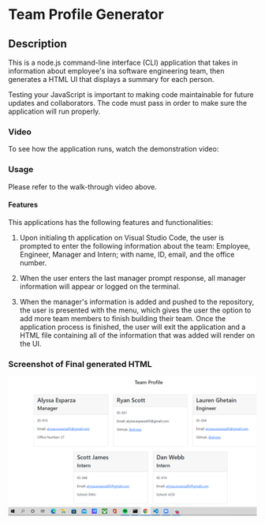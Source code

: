 # Team Profile Generator

## Description 
This is a node.js command-line interface (CLI) application that takes in information about employee's ina  software engineering team, then generates a HTML UI that displays a summary for each person. 

Testing your JavaScript is important to making code maintainable for future updates and collaborators. The code must pass in order to make sure the application will run properly.

### Video
To see how the application runs, watch the demonstration video:

### Usage
Please refer to the walk-through video above. 

#### Features 
This applications has the following features and functionalities:

  1. Upon initialing th application on Visual Studio Code, the user is prompted to enter the following information about the team: Employee, Engineer, Manager and Intern; with name, ID, email, and the office number. 
  
  2. When the user enters the last manager prompt response, all manager information will appear or logged on the terminal. 

  3. When the manager's information is added and pushed to the repository, the user is presented with the menu, which gives the user the option to add more team members to finish building their team. Once the application process is finished, the user will exit the application and a HTML file containing all of the information that was added will render on the UI. 

### Screenshot of Final generated HTML
![myscreenshot](./develop/images/oop.png)

